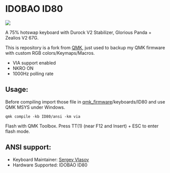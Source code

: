 # IDOBAO ID80

[![](https://res.cloudinary.com/marcomontalbano/image/upload/v1618514380/video_to_markdown/images/video--a8685df35ad0053d2691cb3f15b74a58-c05b58ac6eb4c4700831b2b3070cd403.jpg)](https://i.imgur.com/r1yVApm.mp4 "")

A 75% hotswap keyboard with Durock V2 Stabilizer, Glorious Panda + Zealios V2 67G.

This is repository is a fork from [QMK](https://github.com/qmk/qmk_firmware), just used to backup my QMK firmware with custom RGB colors/Keymaps/Macros.
* VIA support enabled
* NKRO ON
* 1000Hz polling rate

## Usage:
Before compiling import those file in [qmk_firmware](https://github.com/qmk/qmk_firmware)/keyboards/ID80 and use QMK MSYS under Windows.

    qmk compile -kb ID80/ansi -km via

Flash with QMK Toolbox. Press TT(1) (near F12 and Insert) + ESC to enter flash mode.

## ANSI support:

* Keyboard Maintainer: [Sergey Vlasov](https://github.com/sigprof)
* Hardware Supported: IDOBAO ID80

